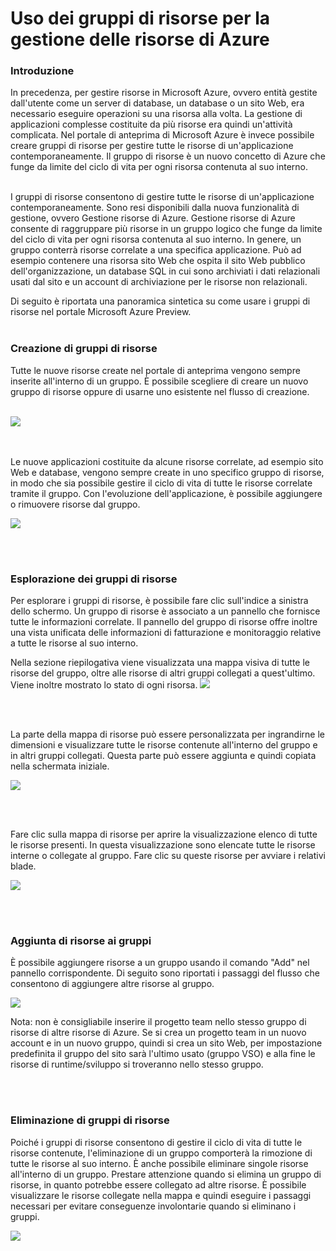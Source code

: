 <properties 
	pageTitle="Uso dei gruppi di risorse per la gestione delle risorse di Azure" 
	description="Informazioni su come raggruppare più risorse in un gruppo logico che diventa il limite del ciclo di vita per le risorse in esso contenute." 
	services="multiple" 
	documentationCenter="" 
	authors="" 
	writer="tomfitz" 
	manager="wpickett" 
	editor=""/>

<tags 
	ms.service="multiple" 
	ms.workload="multiple" 
	ms.tgt_pltfrm="ibiza" 
	ms.devlang="na" 
	ms.topic="article" 
	ms.date="02/09/2015" 
	ms.author="tomfitz"/>


# Uso dei gruppi di risorse per la gestione delle risorse di Azure

### Introduzione

In precedenza, per gestire risorse in Microsoft Azure, ovvero entità gestite dall'utente come un server di database, un database o un sito Web, era necessario eseguire operazioni su una risorsa alla volta. La gestione di applicazioni complesse costituite da più risorse era quindi un'attività complicata. Nel portale di anteprima di Microsoft Azure è invece possibile creare gruppi di risorse per gestire tutte le risorse di un'applicazione contemporaneamente. Il gruppo di risorse è un nuovo concetto di Azure che funge da limite del ciclo di vita per ogni risorsa contenuta al suo interno. 
<br><br />

I gruppi di risorse consentono di gestire tutte le risorse di un'applicazione contemporaneamente. Sono resi disponibili dalla nuova funzionalità di gestione, ovvero Gestione risorse di Azure. Gestione risorse di Azure consente di raggruppare più risorse in un gruppo logico che funge da limite del ciclo di vita per ogni risorsa contenuta al suo interno. In genere, un gruppo conterrà risorse correlate a una specifica applicazione. Può ad esempio contenere una risorsa sito Web che ospita il sito Web pubblico dell'organizzazione, un database SQL in cui sono archiviati i dati relazionali usati dal sito e un account di archiviazione per le risorse non relazionali. 

Di seguito è riportata una panoramica sintetica su come usare i gruppi di risorse nel portale Microsoft Azure Preview. 
<br><br />

### Creazione di gruppi di risorse

Tutte le nuove risorse create nel portale di anteprima vengono sempre inserite all'interno di un gruppo. È possibile scegliere di creare un nuovo gruppo di risorse oppure di usarne uno esistente nel flusso di creazione. <br><br />

![](http://i.imgur.com/USKkQdW.png)

<br><br />
Le nuove applicazioni costituite da alcune risorse correlate, ad esempio sito Web e database, vengono sempre create in uno specifico gruppo di risorse, in modo che sia possibile gestire il ciclo di vita di tutte le risorse correlate tramite il gruppo. Con l'evoluzione dell'applicazione, è possibile aggiungere o rimuovere risorse dal gruppo. 

![](http://i.imgur.com/Me0jbio.png)


<br><br />

### Esplorazione dei gruppi di risorse

Per esplorare i gruppi di risorse, è possibile fare clic sull'indice a sinistra dello schermo. Un gruppo di risorse è associato a un pannello che fornisce tutte le informazioni correlate. Il pannello del gruppo di risorse offre inoltre una vista unificata delle informazioni di fatturazione e monitoraggio relative a tutte le risorse al suo interno.

Nella sezione riepilogativa viene visualizzata una mappa visiva di tutte le risorse del gruppo, oltre alle risorse di altri gruppi collegati a quest'ultimo. Viene inoltre mostrato lo stato di ogni risorsa. 
![](http://i.imgur.com/PhJeLZQ.png)

<br><br />

La parte della mappa di risorse può essere personalizzata per ingrandirne le dimensioni e visualizzare tutte le risorse contenute all'interno del gruppo e in altri gruppi collegati. Questa parte può essere aggiunta e quindi copiata nella schermata iniziale.

![](http://i.imgur.com/5Wqv2XR.png)

<br><br />

  Fare clic sulla mappa di risorse per aprire la visualizzazione elenco di tutte le risorse presenti. In questa visualizzazione sono elencate tutte le risorse interne o collegate al gruppo. Fare clic su queste risorse per avviare i relativi blade. 

![](http://i.imgur.com/COPjNng.png)




<br><br />

### Aggiunta di risorse ai gruppi

È possibile aggiungere risorse a un gruppo usando il comando "Add" nel pannello corrispondente. Di seguito sono riportati i passaggi del flusso che consentono di aggiungere altre risorse al gruppo.

![](http://i.imgur.com/G79kayH.png)

Nota: non è consigliabile inserire il progetto team nello stesso gruppo di risorse di altre risorse di Azure. Se si crea un progetto team in un nuovo account e in un nuovo gruppo, quindi si crea un sito Web, per impostazione predefinita il gruppo del sito sarà l'ultimo usato (gruppo VSO) e alla fine le risorse di runtime/sviluppo si troveranno nello stesso gruppo. 



<br><br />

### Eliminazione di gruppi di risorse

Poiché i gruppi di risorse consentono di gestire il ciclo di vita di tutte le risorse contenute, l'eliminazione di un gruppo comporterà la rimozione di tutte le risorse al suo interno. È anche possibile eliminare singole risorse all'interno di un gruppo. Prestare attenzione quando si elimina un gruppo di risorse, in quanto potrebbe essere collegato ad altre risorse. È possibile visualizzare le risorse collegate nella mappa e quindi eseguire i passaggi necessari per evitare conseguenze involontarie quando si eliminano i gruppi. 

![](http://i.imgur.com/ZTXoISb.png)

<!--HONumber=35.2-->

<!--HONumber=46--> 
